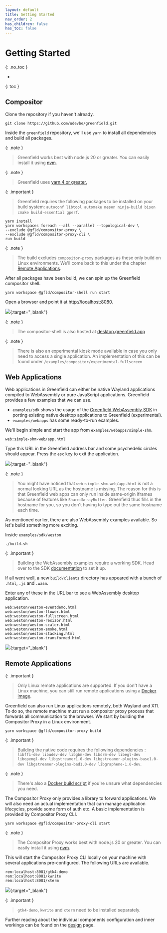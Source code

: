 ```yaml
---
layout: default
title: Getting Started
nav_order: 2
has_children: false
has_toc: false
---
```



# Getting Started
{: .no_toc }


- 
{: toc }


## Compositor

Clone the repository if you haven't already.
```shell
git clone https://github.com/udevbe/greenfield.git
```

Inside the `greenfield` repository, we'll use `yarn` to install all dependencies and build all packages.

{: .note }
> Greenfield works best with node.js 20 or greater. You can easily install it using [nvm](https://github.com/nvm-sh/nvm).

{: .note }
> Greenfield uses [yarn 4 or greater.](https://yarnpkg.com/getting-started/install)

{: .important }
> Greenfield requires the following packages to be installed on your build system: `autoconf libtool automake meson ninja-build bison cmake build-essential gperf`.

```shell
yarn install
yarn workspaces foreach --all --parallel --topological-dev \
--exclude @gfld/compositor-proxy \
--exclude @gfld/compositor-proxy-cli \
run build
```

{: .note }
>The build excludes `compositor-proxy` packages as these only build on Linux environments.
>We'll come back to this under the chapter [Remote Applications](#remote-applications).

After all packages have been build, we can spin up the Greenfield compositor shell.
```shell
yarn workspace @gfld/compositor-shell run start
```
Open a browser and point it at [http://localhost:8080](http://localhost:8080).

[![](img_small.jpg)](img.png){:target="_blank"}

{: .note }
> The compositor-shell is also hosted at [desktop.greenfield.app](https://desktop.greenfield.app)

{: .note }
>  There is also an experimental kiosk mode available in case you only need to access a single application. An implementation of this can be found under `/examples/compositor/experimental-fullscreen`


## Web Applications

Web applications in Greenfield can either be native Wayland applications compiled to WebAssembly or pure JavaScript applications.
Greenfield provides a few examples that we can use.

- `examples/sdk` shows the usage of the [Greenfield WebAssembly SDK](/pages/sdk) in porting existing native desktop applications to Greenfield (experimental).
- `examples/webapps` has some ready-to-run examples.

We'll begin simple and start the app from `examples/webapps/simple-shm`.

```shell
web:simple-shm-web/app.html
```

Type this URL in the Greenfield address bar and some psychedelic circles should appear.
Press the `esc` key to exit the application.

[![](img_1_small.jpg)](img_1.png){:target="_blank"}

{: .note }
> You might have noticed that `web:simple-shm-web/app.html` is not a normal looking URL as the hostname is missing. The reason for this is that
> Greenfield web apps can only run inside same-origin iframes because of features like `SharedArrayBuffer`. Greenfield thus fills
> in the hostname for you, so you don't having to type out the same hostname each time.

As mentioned earlier, there are also WebAssembly examples available. So let's build something more exciting.

Inside `examples/sdk/weston`
```shell
./build.sh
```

{: .important }
> Building the WebAssembly examples require a working SDK. Head over to the SDK [documentation](/pages/sdk) to set it up.

If all went well, a new `build/clients` directory has appeared with a bunch of `.html`, `.js` and `.wasm`.

Enter any of these in the URL bar to see a WebAssembly desktop application.

```shell
web:weston/weston-eventdemo.html
web:weston/weston-flower.html
web:weston/weston-fullscreen.html
web:weston/weston-resizor.html
web:weston/weston-scaler.html
web:weston/weston-smoke.html
web:weston/weston-stacking.html
web:weston/weston-transformed.html
```

[![](img_2_small.jpg)](img_2.png){:target="_blank"}

## Remote Applications

{: .important }
> Only Linux remote applications are supported. If you don't have a Linux machine, you can still run remote applications
> using a [Docker image](/pages/design/#docker).

Greenfield can also run Linux applications remotely, both Wayland and X11. To do so, the remote machine must run
a compositor proxy process that forwards all communication to the browser. We start by building the Compositor Proxy in
a Linux environment.

```shell
yarn workspace @gfld/compositor-proxy build
```

{: .important }
> Building the native code requires the following dependencies :
> `libffi-dev libudev-dev libgbm-dev libdrm-dev libegl-dev libopengl-dev libgstreamer1.0-dev libgstreamer-plugins-base1.0-dev libgstreamer-plugins-bad1.0-dev libgraphene-1.0-dev`.

{: .note }
> There's also a [Docker build script](https://github.com/udevbe/greenfield/blob/master/docker/compositor-proxy-cli-build.sh#L15) if you're unsure what dependencies you need.

The Compositor Proxy only provides a library to forward applications. We will also need an actual implementation that
can manage application lifecycles, provide some form of auth etc. A basic implementation is provided by Compositor Proxy CLI.

```shell
yarn workspace @gfld/compositor-proxy-cli start
```
{: .note }
> The Compositor Proxy works best with node.js 20 or greater. You can easily install it using [nvm](https://github.com/nvm-sh/nvm).

This will start the Compositor Proxy CLI locally on your machine with several applications pre-configured. The following
URLs are available.

```shell
rem:localhost:8081/gtk4-demo
rem:localhost:8081/kwrite
rem:localhost:8081/xterm
```

[![](img_3_small.jpg)](img_3.png){:target="_blank"}

{: .important }
> `gtk4-demo`, `kwrite` and `xterm` need to be installed separately.

Further reading about the individual components configuration and inner workings can be found on the [design](/pages/design) page.
